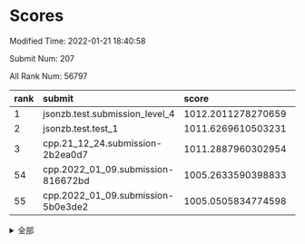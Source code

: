 # Scores

Modified Time: 2022-01-21 18:40:58

Submit Num: 207

All Rank Num: 56797

| rank |               submit               |       score        |       sigma        | pk_num |
| :--- | :--------------------------------- | :----------------- | :----------------- | :----- |
| 1    | jsonzb.test.submission_level_4     | 1012.2011278270659 | 0.807539256607488  | 1100   |
| 2    | jsonzb.test.test_1                 | 1011.6269610503231 | 0.7879491003981411 | 1098   |
| 3    | cpp.21_12_24.submission-2b2ea0d7   | 1011.2887960302954 | 0.800283123846172  | 1095   |
| 54   | cpp.2022_01_09.submission-816672bd | 1005.2633590398833 | 0.7029406575163877 | 1097   |
| 55   | cpp.2022_01_09.submission-5b0e3de2 | 1005.0505834774598 | 0.7214562733892834 | 1096   |


<details>
<summary>全部</summary>

| rank |                 submit                 |       score        |       sigma        | pk_num |
| :--- | :------------------------------------- | :----------------- | :----------------- | :----- |
| 1    | jsonzb.test.submission_level_4         | 1012.2011278270659 | 0.807539256607488  | 1100   |
| 2    | jsonzb.test.test_1                     | 1011.6269610503231 | 0.7879491003981411 | 1098   |
| 3    | cpp.21_12_24.submission-2b2ea0d7       | 1011.2887960302954 | 0.800283123846172  | 1095   |
| 4    | gobigger.level_3.submission_level_3_0  | 1011.2561868479178 | 0.8008174627251207 | 1096   |
| 5    | gobigger.level_3.submission_level_3_27 | 1011.0520092831773 | 0.7686754027798085 | 1096   |
| 6    | gobigger.level_3.submission_level_3_9  | 1011.0479983103643 | 0.7631698090730797 | 1100   |
| 7    | gobigger.level_3.submission_level_3_15 | 1011.001753655417  | 0.7817427406345437 | 1102   |
| 8    | gobigger.level_3.submission_level_3_35 | 1010.9246384988448 | 0.7985098014405339 | 1101   |
| 9    | gobigger.level_3.submission_level_3_44 | 1010.8432955959036 | 0.766018157302348  | 1092   |
| 10   | gobigger.level_3.submission_level_3_4  | 1010.7371554209321 | 0.7835333952824999 | 1098   |
| 11   | gobigger.level_3.submission_level_3_19 | 1010.6603514470683 | 0.7560720749581424 | 1097   |
| 12   | gobigger.level_3.submission_level_3_42 | 1010.5949536025497 | 0.7836665657013974 | 1099   |
| 13   | gobigger.level_3.submission_level_3_13 | 1010.457823850618  | 0.7656189780104723 | 1100   |
| 14   | gobigger.level_3.submission_level_3_38 | 1010.2834574334603 | 0.7472310814175267 | 1095   |
| 15   | gobigger.level_3.submission_level_3_11 | 1010.2482015912296 | 0.7537962158239151 | 1094   |
| 16   | gobigger.level_3.submission_level_3_46 | 1010.2464716229978 | 0.7515873015249541 | 1101   |
| 17   | gobigger.level_3.submission_level_3_6  | 1010.1242348178905 | 0.7857724565695212 | 1094   |
| 18   | gobigger.level_3.submission_level_3_48 | 1010.0957418314022 | 0.772446914333412  | 1095   |
| 19   | gobigger.level_3.submission_level_3_47 | 1010.0594787749493 | 0.7772425213755583 | 1100   |
| 20   | gobigger.level_3.submission_level_3_2  | 1010.0385750101141 | 0.7602995738029923 | 1096   |
| 21   | gobigger.level_3.submission_level_3_18 | 1010.0381871981734 | 0.7675695090716056 | 1095   |
| 22   | gobigger.level_3.submission_level_3_26 | 1010.036536714544  | 0.762110754480813  | 1098   |
| 23   | gobigger.level_3.submission_level_3_1  | 1010.0079780590853 | 0.7586740208098012 | 1096   |
| 24   | gobigger.level_3.submission_level_3_16 | 1009.9012816222478 | 0.7626063592481109 | 1098   |
| 25   | gobigger.level_3.submission_level_3_30 | 1009.8915270105346 | 0.7470612336557435 | 1093   |
| 26   | gobigger.level_3.submission_level_3_14 | 1009.8757503292844 | 0.7492285342433681 | 1096   |
| 27   | gobigger.level_3.submission_level_3_49 | 1009.8742073348648 | 0.7674003918246527 | 1095   |
| 28   | gobigger.level_3.submission_level_3_43 | 1009.8469270804005 | 0.7451098167966743 | 1098   |
| 29   | gobigger.level_3.submission_level_3_7  | 1009.7885995635361 | 0.7451255660555433 | 1100   |
| 30   | gobigger.level_3.submission_level_3_41 | 1009.7742657833467 | 0.7362028936888665 | 1099   |
| 31   | gobigger.level_3.submission_level_3_40 | 1009.7733151638496 | 0.7544362675435494 | 1100   |
| 32   | gobigger.level_3.submission_level_3_24 | 1009.7695334694623 | 0.7691615041004376 | 1096   |
| 33   | gobigger.level_3.submission_level_3_34 | 1009.6320073095283 | 0.7758038833520748 | 1096   |
| 34   | gobigger.level_3.submission_level_3_12 | 1009.5986914575464 | 0.7612396991614303 | 1098   |
| 35   | gobigger.level_3.submission_level_3_28 | 1009.5634951109546 | 0.7216406884572192 | 1098   |
| 36   | gobigger.level_3.submission_level_3_39 | 1009.5629246042179 | 0.7546792140477948 | 1105   |
| 37   | gobigger.level_3.submission_level_3_8  | 1009.4097986720212 | 0.7526563990524467 | 1097   |
| 38   | gobigger.level_3.submission_level_3_29 | 1009.4049266485231 | 0.7524176193784555 | 1098   |
| 39   | gobigger.level_3.submission_level_3_33 | 1009.391936636261  | 0.7362596653347918 | 1098   |
| 40   | gobigger.level_3.submission_level_3_23 | 1009.3909956705986 | 0.7736376853577883 | 1099   |
| 41   | gobigger.level_3.submission_level_3_17 | 1009.3907110995713 | 0.7583740687931126 | 1094   |
| 42   | gobigger.level_3.submission_level_3_3  | 1009.3181770092114 | 0.7596466070815017 | 1094   |
| 43   | gobigger.level_3.submission_level_3_45 | 1009.3149146796688 | 0.7614817213211231 | 1098   |
| 44   | gobigger.level_3.submission_level_3_25 | 1009.257251141116  | 0.793780434201908  | 1100   |
| 45   | gobigger.level_3.submission_level_3_31 | 1008.9659116621293 | 0.7659288175551696 | 1095   |
| 46   | gobigger.level_3.submission_level_3_21 | 1008.9106720279879 | 0.7436961926793677 | 1101   |
| 47   | gobigger.level_3.submission_level_3_20 | 1008.8464965059977 | 0.7438088016112042 | 1097   |
| 48   | gobigger.level_3.submission_level_3_37 | 1008.4959801518734 | 0.7767282328637266 | 1096   |
| 49   | gobigger.level_3.submission_level_3_10 | 1008.3787965070335 | 0.7315230840243553 | 1095   |
| 50   | gobigger.level_3.submission_level_3_32 | 1008.350630317613  | 0.7474752037677181 | 1092   |
| 51   | gobigger.level_3.submission_level_3_22 | 1008.1113206399853 | 0.7467802215888967 | 1101   |
| 52   | gobigger.level_3.submission_level_3_5  | 1008.059508856589  | 0.7521323018960068 | 1092   |
| 53   | gobigger.level_3.submission_level_3_36 | 1007.3694752996837 | 0.7476090797708449 | 1100   |
| 54   | cpp.2022_01_09.submission-816672bd     | 1005.2633590398833 | 0.7029406575163877 | 1097   |
| 55   | cpp.2022_01_09.submission-5b0e3de2     | 1005.0505834774598 | 0.7214562733892834 | 1096   |
| 56   | gobigger.level_1.submission_level_1_20 | 1004.6719899937087 | 0.7182669174568024 | 1095   |
| 57   | gobigger.level_1.submission_level_1_29 | 1004.6299951457125 | 0.7244045590445068 | 1099   |
| 58   | gobigger.level_1.submission_level_1_47 | 1004.4947364684633 | 0.7233089955652932 | 1098   |
| 59   | gobigger.level_1.submission_level_1_34 | 1004.3265970537421 | 0.7094955085584607 | 1096   |
| 60   | gobigger.level_1.submission_level_1_30 | 1004.3083051272362 | 0.7232689532950302 | 1102   |
| 61   | gobigger.level_1.submission_level_1_3  | 1004.2430553616508 | 0.7167700996849423 | 1098   |
| 62   | gobigger.level_1.submission_level_1_49 | 1004.1892093041808 | 0.7189966994218667 | 1092   |
| 63   | gobigger.level_1.submission_level_1_25 | 1004.032277100477  | 0.7234649793438725 | 1100   |
| 64   | gobigger.level_1.submission_level_1_31 | 1003.9625302333933 | 0.719221912737471  | 1105   |
| 65   | gobigger.level_1.submission_level_1_17 | 1003.9282520107963 | 0.7078979927307661 | 1100   |
| 66   | gobigger.level_1.submission_level_1_41 | 1003.8165555443574 | 0.723415399295897  | 1099   |
| 67   | gobigger.level_1.submission_level_1_11 | 1003.7550469664408 | 0.7085512607201281 | 1094   |
| 68   | gobigger.level_1.submission_level_1_35 | 1003.6922494946361 | 0.7306503526667534 | 1096   |
| 69   | gobigger.level_1.submission_level_1_9  | 1003.6794509502711 | 0.7207732883812175 | 1100   |
| 70   | gobigger.level_1.submission_level_1_32 | 1003.6151645609157 | 0.7105910408778647 | 1099   |
| 71   | gobigger.level_1.submission_level_1_26 | 1003.5402110059226 | 0.7201181936768032 | 1098   |
| 72   | gobigger.level_1.submission_level_1_7  | 1003.5303564597101 | 0.7229736172537693 | 1099   |
| 73   | gobigger.level_1.submission_level_1_48 | 1003.5257048212014 | 0.7118993325900965 | 1090   |
| 74   | gobigger.level_1.submission_level_1_12 | 1003.514887418443  | 0.7110484069815924 | 1100   |
| 75   | gobigger.level_1.submission_level_1_27 | 1003.4924020456627 | 0.7134365636104933 | 1100   |
| 76   | gobigger.level_1.submission_level_1_37 | 1003.4751510585081 | 0.719314939777338  | 1097   |
| 77   | gobigger.level_1.submission_level_1_40 | 1003.3691574517861 | 0.7151063073009071 | 1096   |
| 78   | gobigger.level_1.submission_level_1_23 | 1003.2746940356797 | 0.7174865845872828 | 1096   |
| 79   | gobigger.level_1.submission_level_1_45 | 1003.26455786011   | 0.7217677267276391 | 1100   |
| 80   | gobigger.level_1.submission_level_1_6  | 1003.2314350605523 | 0.7269121324545794 | 1095   |
| 81   | gobigger.level_1.submission_level_1_13 | 1003.2224743107586 | 0.7235914350989957 | 1098   |
| 82   | gobigger.level_1.submission_level_1_46 | 1003.1893588556114 | 0.7043677501901907 | 1096   |
| 83   | gobigger.level_1.submission_level_1_33 | 1003.188505131238  | 0.7226175361781226 | 1094   |
| 84   | gobigger.level_1.submission_level_1_28 | 1003.1865237169527 | 0.6972909744847091 | 1094   |
| 85   | gobigger.level_1.submission_level_1_22 | 1003.1200669386238 | 0.7181255203180169 | 1101   |
| 86   | gobigger.level_1.submission_level_1_24 | 1003.0256750810298 | 0.7254413176293049 | 1095   |
| 87   | gobigger.level_1.submission_level_1_2  | 1003.0096332374358 | 0.7079880095895354 | 1095   |
| 88   | gobigger.level_1.submission_level_1_44 | 1002.965640816067  | 0.7078979978883176 | 1095   |
| 89   | gobigger.level_1.submission_level_1_21 | 1002.940396920728  | 0.7208291131752841 | 1099   |
| 90   | gobigger.level_1.submission_level_1_18 | 1002.8982136557875 | 0.7165143201407269 | 1096   |
| 91   | gobigger.level_1.submission_level_1_10 | 1002.8697741363953 | 0.7141649960209976 | 1090   |
| 92   | gobigger.level_1.submission_level_1_43 | 1002.8247100775748 | 0.7094494811104644 | 1096   |
| 93   | gobigger.level_1.submission_level_1_5  | 1002.7579835699106 | 0.7142516612386698 | 1099   |
| 94   | gobigger.level_1.submission_level_1_16 | 1002.7296983348291 | 0.7143426211784404 | 1096   |
| 95   | gobigger.level_1.submission_level_1_15 | 1002.7108992886555 | 0.7251964389716853 | 1101   |
| 96   | gobigger.level_1.submission_level_1_14 | 1002.6389226031173 | 0.7213845060781129 | 1103   |
| 97   | gobigger.level_1.submission_level_1_42 | 1002.6083059837928 | 0.7055298577424128 | 1100   |
| 98   | gobigger.level_1.submission_level_1_8  | 1002.5688929563493 | 0.7132946259956594 | 1097   |
| 99   | gobigger.level_1.submission_level_1_0  | 1002.5059946936248 | 0.7124171584025621 | 1100   |
| 100  | gobigger.level_1.submission_level_1_39 | 1002.4245715115001 | 0.7272448531184421 | 1095   |
| 101  | gobigger.level_1.submission_level_1_4  | 1002.2720347873287 | 0.732853647213506  | 1100   |
| 102  | gobigger.level_1.submission_level_1_38 | 1002.2411867159375 | 0.722023464496619  | 1095   |
| 103  | gobigger.level_1.submission_level_1_1  | 1002.1577573274596 | 0.7036521672226983 | 1101   |
| 104  | gobigger.level_1.submission_level_1_19 | 1002.0361484488633 | 0.7166805637666666 | 1095   |
| 105  | gobigger.level_1.submission_level_1_36 | 1002.0220157689732 | 0.7169680392069785 | 1094   |
| 106  | gobigger.random.submission_random_8    | 997.357716175347   | 0.7054424029239094 | 1097   |
| 107  | gobigger.random.submission_random_39   | 997.2266466369637  | 0.7030814328017231 | 1094   |
| 108  | gobigger.random.submission_random_32   | 997.1545620538558  | 0.705770082263684  | 1096   |
| 109  | gobigger.random.submission_random_24   | 997.0532349364607  | 0.7040437298738026 | 1092   |
| 110  | gobigger.random.submission_random_2    | 997.0211740054485  | 0.7133521925203882 | 1098   |
| 111  | gobigger.random.submission_random_20   | 996.9042205822807  | 0.7110829697994139 | 1097   |
| 112  | gobigger.random.submission_random_7    | 996.8793923031136  | 0.723660221430778  | 1091   |
| 113  | gobigger.random.submission_random_27   | 996.8299538755814  | 0.7141784346899778 | 1096   |
| 114  | gobigger.random.submission_random_48   | 996.7315555903783  | 0.7134646549017231 | 1099   |
| 115  | gobigger.random.submission_random_31   | 996.7262641832748  | 0.6964330928186936 | 1100   |
| 116  | gobigger.random.submission_random_15   | 996.7068379970653  | 0.7017472776233687 | 1100   |
| 117  | gobigger.random.submission_random_25   | 996.5438079226412  | 0.6996514360261101 | 1106   |
| 118  | gobigger.random.submission_random_38   | 996.4675591555447  | 0.7115499279110632 | 1091   |
| 119  | gobigger.random.submission_random_9    | 996.4611522306491  | 0.7059576232928959 | 1102   |
| 120  | gobigger.random.submission_random_35   | 996.4222645652602  | 0.7274016378799312 | 1097   |
| 121  | gobigger.random.submission_random_14   | 996.4170389622908  | 0.7226073991943508 | 1099   |
| 122  | gobigger.random.submission_random_17   | 996.3890521573344  | 0.71669251970978   | 1095   |
| 123  | gobigger.random.submission_random_23   | 996.3827170954833  | 0.7052166863387206 | 1099   |
| 124  | gobigger.random.submission_random_11   | 996.3474846181668  | 0.7083222037211624 | 1100   |
| 125  | gobigger.random.submission_random_42   | 996.1974467097307  | 0.7120424495166576 | 1095   |
| 126  | gobigger.random.submission_random_40   | 996.07091897755    | 0.7082901967309679 | 1102   |
| 127  | gobigger.random.submission_random_29   | 996.0098219525854  | 0.711527615453279  | 1096   |
| 128  | gobigger.random.submission_random_3    | 995.9730102162528  | 0.6924633001151866 | 1098   |
| 129  | gobigger.random.submission_random_26   | 995.8931216846272  | 0.7181424239964793 | 1101   |
| 130  | gobigger.random.submission_random_12   | 995.890269614722   | 0.7070274888999845 | 1097   |
| 131  | gobigger.random.submission_random_19   | 995.8227572980841  | 0.7144396443906968 | 1100   |
| 132  | gobigger.random.submission_random_10   | 995.657692980017   | 0.7071555098048317 | 1097   |
| 133  | gobigger.random.submission_random_37   | 995.6337749947061  | 0.6954728107046028 | 1099   |
| 134  | gobigger.random.submission_random_33   | 995.6102985036455  | 0.7282335766503205 | 1101   |
| 135  | gobigger.random.submission_random_21   | 995.6052203851954  | 0.7111631749951133 | 1098   |
| 136  | gobigger.random.submission_random_43   | 995.581050689163   | 0.7047805966959574 | 1092   |
| 137  | gobigger.random.submission_random_44   | 995.5782260040666  | 0.716471658748095  | 1097   |
| 138  | gobigger.random.submission_random_49   | 995.5607479942934  | 0.7059338931664321 | 1101   |
| 139  | gobigger.random.submission_random_0    | 995.5447465116655  | 0.7263151345239109 | 1097   |
| 140  | gobigger.random.submission_random_1    | 995.492437526058   | 0.7161243498038976 | 1098   |
| 141  | gobigger.random.submission_random_18   | 995.4639835222464  | 0.712401269549034  | 1099   |
| 142  | gobigger.random.submission_random_47   | 995.4633320861118  | 0.7102082883467095 | 1097   |
| 143  | gobigger.random.submission_random_41   | 995.4453215529774  | 0.7182905548264958 | 1094   |
| 144  | gobigger.random.submission_random_22   | 995.4356215045788  | 0.7053930483068127 | 1093   |
| 145  | gobigger.random.submission_random_46   | 995.4025307489043  | 0.7105732747857272 | 1098   |
| 146  | gobigger.random.submission_random_36   | 995.3572500422167  | 0.7115989553356136 | 1101   |
| 147  | gobigger.random.submission_random_30   | 995.3470138423377  | 0.7220532254994422 | 1095   |
| 148  | gobigger.random.submission_random_6    | 995.3423860724803  | 0.7271709039594055 | 1095   |
| 149  | gobigger.random.submission_random_45   | 995.2700108370465  | 0.7109163634283263 | 1098   |
| 150  | gobigger.random.submission_random_13   | 995.1388110959535  | 0.7390559603862361 | 1095   |
| 151  | gobigger.random.submission_random_16   | 995.1108703858954  | 0.7126570617833833 | 1092   |
| 152  | gobigger.random.submission_random_28   | 994.9003340987767  | 0.7177789701628629 | 1096   |
| 153  | gobigger.random.submission_random_5    | 994.8643159188114  | 0.7248434521462925 | 1096   |
| 154  | gobigger.random.submission_random_4    | 994.2074301878973  | 0.726608261150986  | 1100   |
| 155  | gobigger.random.submission_random_34   | 994.074532664206   | 0.7299082597760415 | 1102   |
| 156  | gobigger.level_2.submission_level_2_10 | 993.9178158137765  | 0.729163068726134  | 1098   |
| 157  | gobigger.level_2.submission_level_2_35 | 993.7122810903564  | 0.7287954909455224 | 1099   |
| 158  | gobigger.level_2.submission_level_2_5  | 993.7090150309162  | 0.7417686068118374 | 1097   |
| 159  | gobigger.level_2.submission_level_2_44 | 993.3700092623277  | 0.7456855597524252 | 1096   |
| 160  | gobigger.level_2.submission_level_2_12 | 993.2929647240758  | 0.7290013885497744 | 1100   |
| 161  | gobigger.level_2.submission_level_2_4  | 993.1917447935099  | 0.7356599043296896 | 1097   |
| 162  | gobigger.level_2.submission_level_2_24 | 993.0981698624641  | 0.7334190072115996 | 1093   |
| 163  | gobigger.level_2.submission_level_2_40 | 992.9236099760841  | 0.7343195970270123 | 1102   |
| 164  | gobigger.level_2.submission_level_2_0  | 992.9220226331852  | 0.7398014667322106 | 1097   |
| 165  | gobigger.level_2.submission_level_2_34 | 992.9191111197525  | 0.7219234043682529 | 1096   |
| 166  | gobigger.level_2.submission_level_2_20 | 992.8719973976151  | 0.739919902538001  | 1101   |
| 167  | gobigger.level_2.submission_level_2_36 | 992.8050404951     | 0.7522699518000509 | 1100   |
| 168  | gobigger.level_2.submission_level_2_21 | 992.6189414933107  | 0.7248208052056274 | 1098   |
| 169  | gobigger.level_2.submission_level_2_22 | 992.6177480094019  | 0.735345077273627  | 1099   |
| 170  | gobigger.level_2.submission_level_2_15 | 992.6019084369143  | 0.7408673410802165 | 1098   |
| 171  | gobigger.level_2.submission_level_2_6  | 992.477078423379   | 0.7474510465362916 | 1099   |
| 172  | gobigger.level_2.submission_level_2_45 | 992.4374105093035  | 0.7409503697016867 | 1101   |
| 173  | gobigger.level_2.submission_level_2_49 | 992.4109626716429  | 0.7537485259062837 | 1100   |
| 174  | gobigger.level_2.submission_level_2_32 | 992.3589314613968  | 0.7326068708856424 | 1097   |
| 175  | gobigger.level_2.submission_level_2_9  | 992.3351130860933  | 0.731637575646702  | 1094   |
| 176  | gobigger.level_2.submission_level_2_17 | 992.3278805883368  | 0.7325044834858992 | 1103   |
| 177  | gobigger.level_2.submission_level_2_31 | 992.2902758403714  | 0.7662697046755362 | 1094   |
| 178  | gobigger.level_2.submission_level_2_39 | 992.2573227196655  | 0.7427830304736361 | 1102   |
| 179  | gobigger.level_2.submission_level_2_23 | 992.252329240792   | 0.7277346173362942 | 1095   |
| 180  | gobigger.level_2.submission_level_2_43 | 992.2449585489591  | 0.7357375069503547 | 1100   |
| 181  | gobigger.level_2.submission_level_2_7  | 992.236859804018   | 0.7316407043638612 | 1099   |
| 182  | gobigger.level_2.submission_level_2_1  | 991.9869424073138  | 0.7431325792103096 | 1095   |
| 183  | gobigger.level_2.submission_level_2_46 | 991.9601866037209  | 0.7550110751932336 | 1101   |
| 184  | gobigger.level_2.submission_level_2_41 | 991.952109920035   | 0.7620427485561608 | 1090   |
| 185  | gobigger.level_2.submission_level_2_2  | 991.9520758637764  | 0.7651818077792948 | 1099   |
| 186  | gobigger.level_2.submission_level_2_33 | 991.8897913259897  | 0.7264053077766743 | 1095   |
| 187  | gobigger.level_2.submission_level_2_37 | 991.8712610756978  | 0.7496797584371688 | 1097   |
| 188  | gobigger.level_2.submission_level_2_29 | 991.7613132837367  | 0.7506096711985983 | 1101   |
| 189  | gobigger.level_2.submission_level_2_38 | 991.747059589153   | 0.731964984277266  | 1100   |
| 190  | gobigger.level_2.submission_level_2_14 | 991.7112496673656  | 0.7413468118136229 | 1097   |
| 191  | gobigger.level_2.submission_level_2_11 | 991.6523825590984  | 0.7308885670433488 | 1102   |
| 192  | gobigger.level_2.submission_level_2_26 | 991.6097410543022  | 0.7544750569100599 | 1098   |
| 193  | gobigger.level_2.submission_level_2_18 | 991.4779869466993  | 0.7446329589309605 | 1100   |
| 194  | gobigger.level_2.submission_level_2_30 | 991.3419419111104  | 0.752057796577405  | 1098   |
| 195  | gobigger.level_2.submission_level_2_48 | 991.3111568079619  | 0.7505563402831562 | 1096   |
| 196  | gobigger.level_2.submission_level_2_42 | 991.2964364767696  | 0.7712130763448598 | 1096   |
| 197  | gobigger.level_2.submission_level_2_8  | 991.2385728501837  | 0.7568710821809985 | 1101   |
| 198  | gobigger.level_2.submission_level_2_16 | 991.0498863854374  | 0.7410854142923343 | 1095   |
| 199  | gobigger.level_2.submission_level_2_19 | 991.0137063467107  | 0.7719428391823794 | 1096   |
| 200  | gobigger.level_2.submission_level_2_13 | 990.9293467262012  | 0.76815884857559   | 1097   |
| 201  | gobigger.level_2.submission_level_2_3  | 990.8964587475332  | 0.7425189574491884 | 1099   |
| 202  | gobigger.level_2.submission_level_2_25 | 990.8286706474323  | 0.7272777299774547 | 1101   |
| 203  | gobigger.level_2.submission_level_2_28 | 990.4662372124437  | 0.7447278564601028 | 1099   |
| 204  | gobigger.level_2.submission_level_2_47 | 990.3047616686422  | 0.7497432587106981 | 1099   |
| 205  | gobigger.level_2.submission_level_2_27 | 990.2531059068403  | 0.7691597576836956 | 1098   |
| 206  | gobigger.none.submission_none_0        | 977.6599699326017  | 1.30482692810875   | 1099   |
| 207  | gobigger.none.submission_none_1        | 976.3195337630432  | 1.400940734465048  | 1099   |

</details>